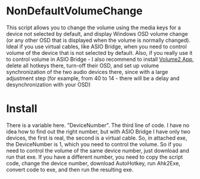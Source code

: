 # NonDefaultVolumeChange
This script allows you to change the volume using the media keys for a device not selected by default, and display Windows OSD volume change (or any other OSD that is displayed when the volume is normally changed). Ideal if you use virtual cables, like ASIO Bridge, when you need to control volume of the device that is not selected by default. Also, if you really use it to control volume in ASIO Bridge - I also recommend to install [Volume2 App](https://github.com/irzyxa/Volume2), delete all hotkeys there, turn-off their OSD, and set up volume synchronization of the two audio devices there, since with a large adjustment step (for example, from 40 to 14 - there will be a delay and desynchronization with your OSD)
# Install
There is a variable here. "DeviceNumber". The third line of code. I have no idea how to find out the right number, but with ASIO Bridge I have only two devices, the first is real, the second is a virtual cable. So, in attached exe, the DeviceNumber is 1, which you need to control the volume. So if you need to control the volume of the same device number, just download and run that exe. If you have a different number, you need to copy the script code, change the device number, download AutoHotkey, run Ahk2Exe, convert code to exe, and then run the resulting exe.
